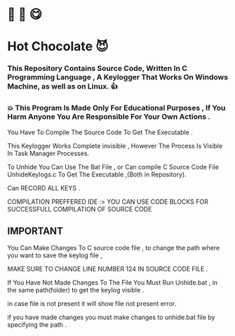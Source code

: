 # :chocolate_bar: :tea: :yum:

# Hot Chocolate  :smiling_imp:



### This Repository Contains Source Code, Written In C Programming Language , A Keylogger That Works On Windows Machine, as well as on Linux. :+1:


### :boom: This Program Is Made Only For Educational Purposes , If You Harm Anyone You Are Responsible For Your Own Actions .

You Have To Compile The Source Code To Get The Executable .

This Keylogger Works Complete invisible , However The Process Is Visible In Task Manager Processes.

To Unhide You Can Use The Bat File , or Can compile C Source Code File  UnhideKeylogs.c To Get The Executable ,(Both in Repository).

Can RECORD ALL KEYS .

COMPILATION PREFFERED IDE :> YOU CAN USE CODE BLOCKS FOR SUCCESSFULL COMPILATION OF SOURCE CODE


## IMPORTANT 

You Can Make Changes To C source code file , to change the path where you want to save the keylog file , 

MAKE SURE TO CHANGE LINE NUMBER 124 IN SOURCE CODE FILE .

If You Have Not Made Changes To The File You Must Run Unhide.bat , in the same path(folder) to get the keylog visible .

in case file is not present it will show file not present error.

if you have made changes you must make changes to unhide.bat file by specifying the path .
